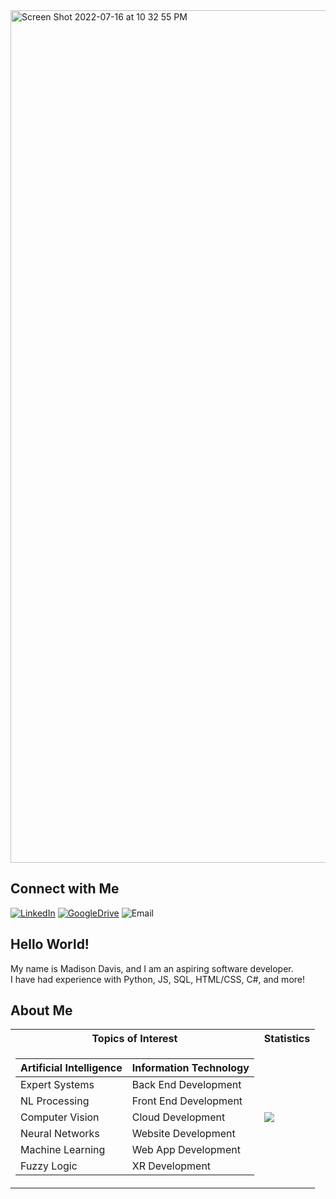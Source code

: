 <img width="1364" alt="Screen Shot 2022-07-16 at 10 32 55 PM" src="https://user-images.githubusercontent.com/52668142/179382683-1637ccf7-c7be-44c7-829b-24e653f9ff4f.png">

## Connect with Me
[![LinkedIn](https://user-images.githubusercontent.com/52668142/179383018-9e14478b-a9e3-416d-8db4-338d72192b33.PNG)](https://www.linkedin.com/in/madison-davis-80a92b1ab/)
[![GoogleDrive](https://user-images.githubusercontent.com/52668142/179360736-886f277e-eaf2-413b-a393-dded9a6325c4.png)](https://docs.google.com/spreadsheets/d/1kC-Nj-21HsnnRpp4nHG9qhnWOD2fKT7cEKvJOfgY65g/edit?usp=drive_web&ouid=115775413884613507275)
![Email](https://user-images.githubusercontent.com/52668142/179360826-213eaf94-ba74-4af3-9b9a-094650a0c3da.png)




## Hello World!
My name is Madison Davis, and I am an aspiring software developer. <br/>
I have had experience with Python, JS, SQL, HTML/CSS, C#, and more!


## About Me

<table>
<tr><th>Topics of Interest</th><th>Statistics</th></tr>
<tr><td>
  
| Artificial Intelligence  | Information Technology | 
| ------------- | ------------- |
| Expert Systems  | Back End Development  |
| NL Processing  | Front End Development  |
| Computer Vision  | Cloud Development  |
| Neural Networks  | Website Development  |
| Machine Learning  | Web App Development  |
| Fuzzy Logic  | XR Development  | 
  
  </td><td>
  
![](https://github-readme-stats.vercel.app/api?username=Madison-Davis&theme=graywhite&show_icons=true)
  
  </td></tr> </table>
